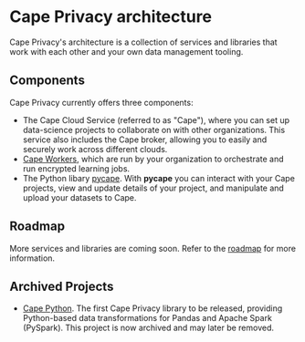 # Cape Privacy architecture

Cape Privacy's architecture is a collection of services and libraries that work with each other and your own data management tooling.

## Components

Cape Privacy currently offers three components:

* The Cape Cloud Service (referred to as "Cape"), where you can set up data-science projects to collaborate on with other organizations. This service also includes the Cape broker, allowing you to easily and securely work across different clouds.
* [Cape Workers](/understand/architecture/cape-workers/), which are run by your organization to orchestrate and run encrypted learning jobs.
* The Python libary [pycape](/libraries/pycape/). With **pycape** you can interact with your Cape projects, view and update details of your project, and manipulate and upload your datasets to Cape. 


## Roadmap

More services and libraries are coming soon. Refer to the [roadmap](/understand/roadmap/) for more information.

## Archived Projects

* [Cape Python](/libraries/cape-python/). The first Cape Privacy library to be released, providing Python-based data transformations for Pandas and Apache Spark (PySpark). This project is now archived and may later be removed.
